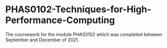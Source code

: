 # PHAS0102-Techniques-for-High-Performance-Computing
The coursework for the module PHAS0102 which was completed between September and December of 2021.
